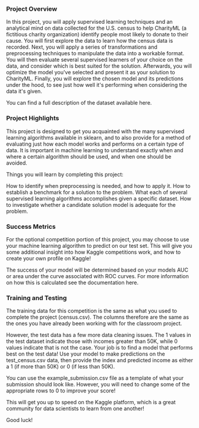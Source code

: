 ### Project Overview
In this project, you will apply supervised learning techniques and an analytical mind on data collected for the U.S. census to help CharityML (a fictitious charity organization) identify people most likely to donate to their cause. You will first explore the data to learn how the census data is recorded. Next, you will apply a series of transformations and preprocessing techniques to manipulate the data into a workable format. You will then evaluate several supervised learners of your choice on the data, and consider which is best suited for the solution. Afterwards, you will optimize the model you've selected and present it as your solution to CharityML. Finally, you will explore the chosen model and its predictions under the hood, to see just how well it's performing when considering the data it's given.

You can find a full description of the dataset available here.

### Project Highlights
This project is designed to get you acquainted with the many supervised learning algorithms available in sklearn, and to also provide for a method of evaluating just how each model works and performs on a certain type of data. It is important in machine learning to understand exactly when and where a certain algorithm should be used, and when one should be avoided.

Things you will learn by completing this project:

How to identify when preprocessing is needed, and how to apply it.
How to establish a benchmark for a solution to the problem.
What each of several supervised learning algorithms accomplishes given a specific dataset.
How to investigate whether a candidate solution model is adequate for the problem.


### Success Metrics
For the optional competition portion of this project, you may choose to use your machine learning algorithm to predict on our test set. This will give you some additional insight into how Kaggle competitions work, and how to create your own profile on Kaggle!

The success of your model will be determined based on your models AUC or area under the curve associated with ROC curves. For more information on how this is calculated see the documentation here.




### Training and Testing
The training data for this competition is the same as what you used to complete the project (census.csv). The columns therefore are the same as the ones you have already been working with for the classroom project.

However, the test data has a few more data cleaning issues. The 1 values in the test dataset indicate those with incomes greater than 50K, while 0 values indicate that is not the case. Your job is to find a model that performs best on the test data! Use your model to make predictions on the test_census.csv data, then provide the index and predicted income as either a 1 (if more than 50K) or 0 (if less than 50K).

You can use the example_submission.csv file as a template of what your submission should look like. However, you will need to change some of the appropriate rows to 0 to improve your score!

This will get you up to speed on the Kaggle platform, which is a great community for data scientists to learn from one another!

Good luck!

